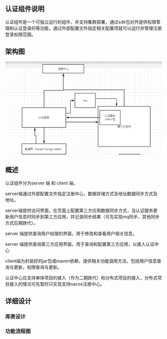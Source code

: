 ## 认证组件说明

认证组件是一个可独立运行的组件，并支持集群部署，通过sdk包对外提供权限管理和认证登录的等功能，通过外部配置文件指定相关配置项就可以运行并管理注册登录权限范围。

## 架构图



![](认证组件.jpg)

## 概述

认证组件分为server 端 和 client 端，

server端通过外部配置文件指定注册中心，数据存储方式及地址数据同步方式及地址。

server端提供访问界面，在页面上配置第三方应用数据同步方式，当认证服务更新用户信息时同步到第三方应用，并记录同步结果（可先实现mq同步，其他同步方式后期跌代）。

server 端提供查询用户权限的界面，用于修改和查看用户相关信息。

server 端提供查询第三方应用界面，用于查询和配置第三方应用，以接入认证中心

client端为封装好的jar包或maven依赖，提供相关功能调用方法，包括用户信息查询与更新，权限查询与更新。

认证中心应支持单体项目的接入（作为二期跌代）和分布式项目的接入，分布式项目接入的情况可先暂时只实现支持nacos注册中心。

## 详细设计

### 库表设计

### 功能流程图
